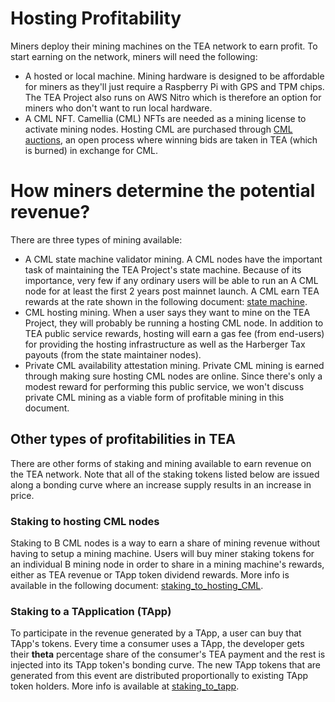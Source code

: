 # Hosting Profitability

Miners deploy their mining machines on the TEA network to earn profit. To start earning on the network, miners will need the following:

* A hosted or local machine. Mining hardware is designed to be affordable for miners as they'll just require a Raspberry Pi with GPS and TPM chips. The TEA Project also runs on AWS Nitro which is therefore an option for miners who don't want to run local hardware.
* A CML NFT. Camellia (CML) NFTs are needed as a mining license to activate mining nodes. Hosting CML are purchased through [CML auctions](cml_auction.md), an open process where winning bids are taken in TEA (which is burned) in exchange for CML.

# How miners determine the potential revenue?

There are three types of mining available:

* A CML state machine validator mining. A CML nodes have the important task of maintaining the TEA Project's state machine. Because of its importance, very few if any ordinary users will be able to run an A CML node for at least the first 2 years post mainnet launch. A CML earn TEA rewards at the rate shown in the following document: [state machine](state_machine.md).
* CML hosting mining. When a user says they want to mine on the TEA Project, they will probably be running a hosting CML node. In addition to TEA public service rewards, hosting will earn a gas fee (from end-users) for providing the hosting infrastructure as well as the Harberger Tax payouts (from the state maintainer nodes).
* Private CML availability attestation mining. Private CML mining is earned through making sure hosting CML nodes are online. Since there's only a modest reward for performing this public service, we won't discuss private CML mining as a viable form of profitable mining in this document.

## Other types of profitabilities in TEA

There are other forms of staking and mining available to earn revenue on the TEA network. Note that all of the staking tokens listed below are issued along a bonding curve where an increase supply results in an increase in price.

### Staking to hosting CML nodes

Staking to B CML nodes is a way to earn a share of mining revenue without having to setup a mining machine. Users will buy miner staking tokens for an individual B mining node in order to share in a mining machine's rewards, either as TEA revenue or TApp token dividend rewards. More info is available in the following document: [staking_to_hosting_CML](staking_to_hosting_CML.md).

### Staking to a TApplication (TApp)

To participate in the revenue generated by a TApp, a user can buy that TApp's tokens. Every time a consumer uses a TApp, the developer gets their **theta** percentage share of the consumer's TEA payment and the rest is injected into its TApp token's bonding curve. The new TApp tokens that are generated from this event are distributed proportionally to existing TApp token holders. More info is available at [staking_to_tapp](staking_to_tapp.md).
